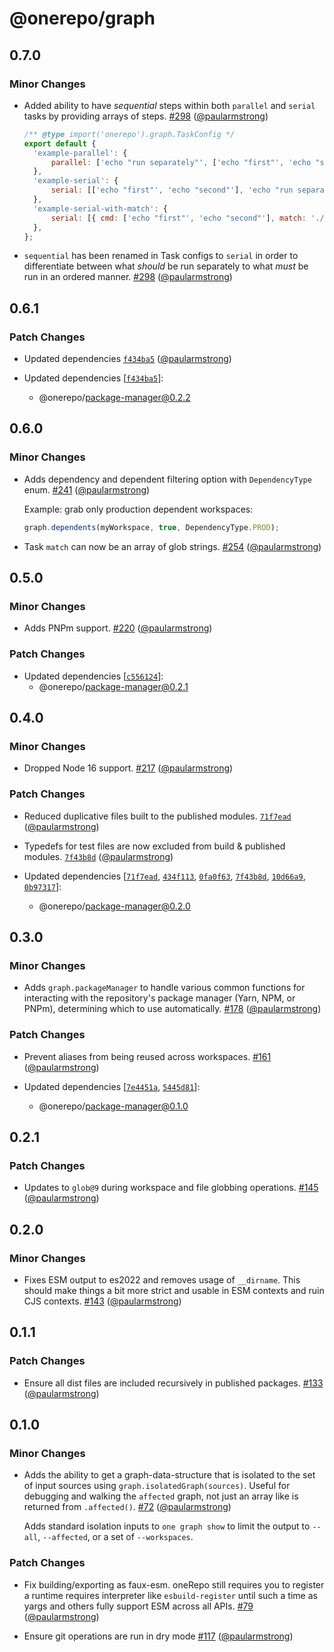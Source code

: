 # @onerepo/graph

## 0.7.0

### Minor Changes

- Added ability to have _sequential_ steps within both `parallel` and `serial` tasks by providing arrays of steps. [#298](https://github.com/paularmstrong/onerepo/pull/298) ([@paularmstrong](https://github.com/paularmstrong))

  ```js
  /** @type import('onerepo').graph.TaskConfig */
  export default {
  	'example-parallel': {
  		parallel: ['echo "run separately"', ['echo "first"', 'echo "second"']],
  	},
  	'example-serial': {
  		serial: [['echo "first"', 'echo "second"'], 'echo "run separately"'],
  	},
  	'example-serial-with-match': {
  		serial: [{ cmd: ['echo "first"', 'echo "second"'], match: './**/*' }, 'echo "run separately"'],
  	},
  };
  ```

- `sequential` has been renamed in Task configs to `serial` in order to differentiate between what _should_ be run separately to what _must_ be run in an ordered manner. [#298](https://github.com/paularmstrong/onerepo/pull/298) ([@paularmstrong](https://github.com/paularmstrong))

## 0.6.1

### Patch Changes

- Updated dependencies [`f434ba5`](https://github.com/paularmstrong/onerepo/commit/f434ba58f4d3de366697d367449440320d0a12a7) ([@paularmstrong](https://github.com/paularmstrong))

- Updated dependencies [[`f434ba5`](https://github.com/paularmstrong/onerepo/commit/f434ba58f4d3de366697d367449440320d0a12a7)]:
  - @onerepo/package-manager@0.2.2

## 0.6.0

### Minor Changes

- Adds dependency and dependent filtering option with `DependencyType` enum. [#241](https://github.com/paularmstrong/onerepo/pull/241) ([@paularmstrong](https://github.com/paularmstrong))

  Example: grab only production dependent workspaces:

  ```ts
  graph.dependents(myWorkspace, true, DependencyType.PROD);
  ```

- Task `match` can now be an array of glob strings. [#254](https://github.com/paularmstrong/onerepo/pull/254) ([@paularmstrong](https://github.com/paularmstrong))

## 0.5.0

### Minor Changes

- Adds PNPm support. [#220](https://github.com/paularmstrong/onerepo/pull/220) ([@paularmstrong](https://github.com/paularmstrong))

### Patch Changes

- Updated dependencies [[`c556124`](https://github.com/paularmstrong/onerepo/commit/c5561241be974c39349e8e3181ff3a38902bf8d7)]:
  - @onerepo/package-manager@0.2.1

## 0.4.0

### Minor Changes

- Dropped Node 16 support. [#217](https://github.com/paularmstrong/onerepo/pull/217) ([@paularmstrong](https://github.com/paularmstrong))

### Patch Changes

- Reduced duplicative files built to the published modules. [`71f7ead`](https://github.com/paularmstrong/onerepo/commit/71f7eadc31effa5e92cb499efff8fe8317f7c01b) ([@paularmstrong](https://github.com/paularmstrong))

- Typedefs for test files are now excluded from build & published modules. [`7f43b8d`](https://github.com/paularmstrong/onerepo/commit/7f43b8d0682917a1cca9f80d9c2ece7b58cfe4b9) ([@paularmstrong](https://github.com/paularmstrong))

- Updated dependencies [[`71f7ead`](https://github.com/paularmstrong/onerepo/commit/71f7eadc31effa5e92cb499efff8fe8317f7c01b), [`434f113`](https://github.com/paularmstrong/onerepo/commit/434f113be7d373ab5c14aa5e5e313201e4e00902), [`0fa0f63`](https://github.com/paularmstrong/onerepo/commit/0fa0f63e3eb6351489669953942c39c20910f881), [`7f43b8d`](https://github.com/paularmstrong/onerepo/commit/7f43b8d0682917a1cca9f80d9c2ece7b58cfe4b9), [`10d66a9`](https://github.com/paularmstrong/onerepo/commit/10d66a9b93d6824a89915aa6e1ff3feeebcad91b), [`0b97317`](https://github.com/paularmstrong/onerepo/commit/0b973175a0efdee303896de2a2713987527a8194)]:
  - @onerepo/package-manager@0.2.0

## 0.3.0

### Minor Changes

- Adds `graph.packageManager` to handle various common functions for interacting with the repository's package manager (Yarn, NPM, or PNPm), determining which to use automatically. [#178](https://github.com/paularmstrong/onerepo/pull/178) ([@paularmstrong](https://github.com/paularmstrong))

### Patch Changes

- Prevent aliases from being reused across workspaces. [#161](https://github.com/paularmstrong/onerepo/pull/161) ([@paularmstrong](https://github.com/paularmstrong))

- Updated dependencies [[`7e4451a`](https://github.com/paularmstrong/onerepo/commit/7e4451a69916c4dfe18cbb6a9ae3a51f6ee8e3fc), [`5445d81`](https://github.com/paularmstrong/onerepo/commit/5445d81d8ba77b5cf93aec23b21eb4d281b01985)]:
  - @onerepo/package-manager@0.1.0

## 0.2.1

### Patch Changes

- Updates to `glob@9` during workspace and file globbing operations. [#145](https://github.com/paularmstrong/onerepo/pull/145) ([@paularmstrong](https://github.com/paularmstrong))

## 0.2.0

### Minor Changes

- Fixes ESM output to es2022 and removes usage of `__dirname`. This should make things a bit more strict and usable in ESM contexts and ruin CJS contexts. [#143](https://github.com/paularmstrong/onerepo/pull/143) ([@paularmstrong](https://github.com/paularmstrong))

## 0.1.1

### Patch Changes

- Ensure all dist files are included recursively in published packages. [#133](https://github.com/paularmstrong/onerepo/pull/133) ([@paularmstrong](https://github.com/paularmstrong))

## 0.1.0

### Minor Changes

- Adds the ability to get a graph-data-structure that is isolated to the set of input sources using `graph.isolatedGraph(sources)`. Useful for debugging and walking the `affected` graph, not just an array like is returned from `.affected()`. [#72](https://github.com/paularmstrong/onerepo/pull/72) ([@paularmstrong](https://github.com/paularmstrong))

  Adds standard isolation inputs to `one graph show` to limit the output to `--all`, `--affected`, or a set of `--workspaces`.

### Patch Changes

- Fix building/exporting as faux-esm. oneRepo still requires you to register a runtime requires interpreter like `esbuild-register` until such a time as yargs and others fully support ESM across all APIs. [#79](https://github.com/paularmstrong/onerepo/pull/79) ([@paularmstrong](https://github.com/paularmstrong))

- Ensure git operations are run in dry mode [#117](https://github.com/paularmstrong/onerepo/pull/117) ([@paularmstrong](https://github.com/paularmstrong))

